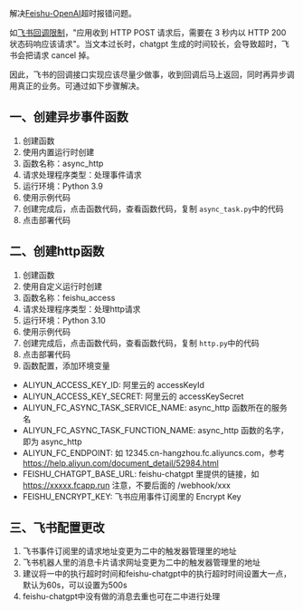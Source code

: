 解决[Feishu-OpenAI](https://github.com/ConnectAI-E/Feishu-OpenAI)超时报错问题。

如[飞书回调限制](https://open.feishu.cn/document/ukTMukTMukTM/uYDNxYjL2QTM24iN0EjN/event-subscription-configure-/encrypt-key-encryption-configuration-case#9cd4c9b1)，"应用收到 HTTP POST 请求后，需要在 3 秒内以 HTTP 200 状态码响应该请求"。当文本过长时，chatgpt 生成的时间较长，会导致超时，飞书会把请求 cancel 掉。

因此，飞书的回调接口实现应该尽量少做事，收到回调后马上返回，同时再异步调用真正的业务。可通过如下步骤解决。


## 一、创建异步事件函数
1. 创建函数
2. 使用内置运行时创建
3. 函数名称：async_http
4. 请求处理程序类型：处理事件请求
5. 运行环境：Python 3.9
6. 使用示例代码
7. 创建完成后，点击函数代码，查看函数代码，复制 ```async_task.py```中的代码
8. 点击部署代码

## 二、创建http函数
1. 创建函数
2. 使用自定义运行时创建
3. 函数名称：feishu_access
4. 请求处理程序类型：处理http请求
5. 运行环境：Python 3.10
6. 使用示例代码
7. 创建完成后，点击函数代码，查看函数代码，复制 ```http.py```中的代码
8. 点击部署代码
9. 函数配置，添加环境变量
  - ALIYUN_ACCESS_KEY_ID: 阿里云的 accessKeyId
  - ALIYUN_ACCESS_KEY_SECRET: 阿里云的 accessKeySecret
  - ALIYUN_FC_ASYNC_TASK_SERVICE_NAME: async_http 函数所在的服务名
  - ALIYUN_FC_ASYNC_TASK_FUNCTION_NAME: async_http 函数的名字，即为 async_http
  - ALIYUN_FC_ENDPOINT: 如 12345.cn-hangzhou.fc.aliyuncs.com，参考 https://help.aliyun.com/document_detail/52984.html
  - FEISHU_CHATGPT_BASE_URL: feishu-chatgpt 里提供的链接，如 https://xxxxx.fcapp.run 注意，不要后面的 /webhook/xxx
  - FEISHU_ENCRYPT_KEY: 飞书应用事件订阅里的 Encrypt Key

## 三、飞书配置更改
1. 飞书事件订阅里的请求地址变更为二中的触发器管理里的地址
2. 飞书机器人里的消息卡片请求网址变更为二中的触发器管理里的地址
3. 建议将一中的执行超时时间和feishu-chatgpt中的执行超时时间设置大一点，默认为60s，可以设置为500s
4. feishu-chatgpt中没有做的消息去重也可在二中进行处理
